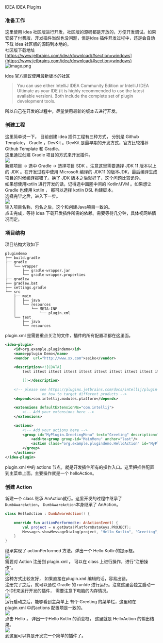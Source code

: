 IDEA IDEA Plugins
<a name="mfRXk"></a>
### 准备工作
这里使用 idea 社区版进行开发，社区版的源码都是开放的，方便开发调试。如果安装了付费版，开发插件当然也没问题，但是idea 插件开发过程中，还是会自动下载 idea 社区版的源码到本地的。<br />社区版下载地址 [https://www.jetbrains.com/idea/download/#section=windows](https://www.jetbrains.com/idea/download/#section=windows)<br />![image.png](https://cdn.nlark.com/yuque/0/2022/png/396745/1646185971196-fedb4edd-c3e8-4a79-b7b8-7f743a6c0968.png#clientId=u708e9fd2-4386-4&from=paste&height=713&id=u4a32b724&originHeight=1783&originWidth=3840&originalType=binary&ratio=1&rotation=0&showTitle=false&size=253906&status=done&style=shadow&taskId=ub0c4e961-97d0-4a98-99fc-89bb3bbc67d&title=&width=1536)

idea 官方建议使用最新版本的社区
> You can use either IntelliJ IDEA Community Edition or IntelliJ IDEA Ultimate as your IDE (it is highly recommended to use the latest available version). Both include the complete set of plugin development tools.

所以自己在开发的过程中，尽量使用最新的版本去进行开发。
<a name="SMfQz"></a>
### 创建工程
这里简单说一下， 目前创建 idea 插件工程有三种方式， 分别是 Github Template， Gradle ，DevKit 。DevKit 是最早期的开发方式，官方比较推荐 Github Template 和 Gradle。<br />这里通过创建 Gradle 项目的方式来开发插件。<br />![](https://cdn.nlark.com/yuque/0/2022/png/396745/1646185769741-4a031b8d-5859-4bb4-9217-186610513bbd.png#clientId=u708e9fd2-4386-4&from=paste&id=u076cdba4&originHeight=398&originWidth=806&originalType=url&ratio=1&rotation=0&showTitle=false&status=done&style=none&taskId=u44311c3c-b3d3-4fd0-8e3f-a409879d60b&title=)<br />新建项目 -> 选中 Gradle -> 选择项目 SDK 。注意这里需要选择 JDK 11 版本以上的 JDK 。在开发过程中使用 Microsoft 编译的 JDK11 的版本JDK，最后编译生成项目的时候编译报错了。换了 JDK 版本之后就好了，这个问题比较诡异。<br />如果想使用kotlin 进行开发的话，记得选中画圈中间的 Kotlin/JVM 。如果想让Gradle  也使用 kotlin ， 那可以选择 kotlin DSL 构建脚本。<br />选择完毕之后，进入下一步。<br />![](https://cdn.nlark.com/yuque/0/2022/png/396745/1646185769750-ec74b4de-5b74-4964-a7bf-5a74560c9fb2.png#clientId=u708e9fd2-4386-4&from=paste&id=uc689de89&originHeight=355&originWidth=416&originalType=url&ratio=1&rotation=0&showTitle=false&status=done&style=none&taskId=u4a6117c4-8c34-4abf-9763-31c50747416&title=)<br />输入项目名称，包名之后，这个和创建Java项目一致的。<br />点击完成，等待 idea 下载开发插件所需的依赖。需要等待几分钟，具体视网络情况而定。
<a name="DA2l9"></a>
### 项目结构
项目结构大致如下
```
plugindemo
├── build.gradle
├── gradle
│   └── wrapper
│       ├── gradle-wrapper.jar
│       └── gradle-wrapper.properties
├── gradlew
├── gradlew.bat
├── settings.gradle
└── src
    ├── main
    │   ├── java
    │   └── resources
    │       └── META-INF
    │           └── plugin.xml
    └── test
        ├── java
        └── resources
```
plugin.xml 是需要重点关注的文件，插件的所有配置项都在这里面。
```xml
<idea-plugin>
	<id>org.example.plugindemo</id>
	<name>pplugin Demo</name>
	<vendor  url="http://www.xx.com">seiko</vendor>
	
	<description><![CDATA[
		test ittest ittest ittest ittest ittest ittest ittest ittest ittest ittest ittest ittest ittest ittest ittest ittest ittest ittest ittest ittest ittest ittest ittest ittest ittest ittest it

		]]></description>
	
	<!-- please see https://plugins.jetbrains.com/docs/intellij/plugin-compatibility.html
				 on how to target different products -->
	<depends>com.intellij.modules.platform</depends>
	
	<extensions defaultExtensionNs="com.intellij">
		<!-- Add your extensions here -->
	</extensions>
	
	<actions>
		<!-- Add your actions here -->
		<group id="MyPlugin.GreetingMenu" text="Greeting" description="xxx">
			<add-to-group group-id="MainMenu" anchor="last"/>
			<action class="org.example.plugindemo.HelloAction" id="MyPlugin.Hello" text="hello" description="hello"/>
		</group>
	</actions>
</idea-plugin>
```
plugin.xml 中的 actions 节点，就是开发插件所有的操作入口。这里把插件配置到主菜单上面。主要操作就是一个 helloAction。
<a name="S5sz7"></a>
### 创建 Action
新建一个 class 继承 AnAction就行。这里开发的过程中继承了 `DumbAwareAction`， `DumbAwareAction`本身继承了 AnAction。
```kotlin
class HelloAction : DumbAwareAction() {
    
    override fun actionPerformed(e: AnActionEvent) {
        val project = e.getData(PlatformDataKeys.PROJECT);
        Messages.showMessageDialog(project, "Hello Kotlin", "Greeting", Messages.getInformationIcon());
    }
}
```
继承实现了 actionPerformed 方法。弹出一个 Hello Kotlin的提示框。<br />![](https://cdn.nlark.com/yuque/0/2022/png/396745/1646185769738-2707aec6-aa5e-4f12-88e3-6f1018a7cf90.png#clientId=u708e9fd2-4386-4&from=paste&id=ud5f2e6ce&originHeight=300&originWidth=579&originalType=url&ratio=1&rotation=0&showTitle=false&status=done&style=none&taskId=ud23bec97-af33-4755-a2de-cbb62a28f03&title=)<br />需要对 Action 注册到 plugin.xml ， 可以在 class 上进行操作，进行“注册操作”。<br />![](https://cdn.nlark.com/yuque/0/2022/png/396745/1646185769752-3ae1e57b-a285-4f71-a454-faaee9888149.png#clientId=u708e9fd2-4386-4&from=paste&id=u4ec4025a&originHeight=610&originWidth=818&originalType=url&ratio=1&rotation=0&showTitle=false&status=done&style=none&taskId=u5e468345-738f-4eb0-aca5-cb7f4a886ad&title=)<br />这种方式比较友好， 如果直接在plugin.xml 编辑的话，容易出错。<br />注册完了之后，就可以通过 Gradle 的 runIde 进行运行。注意这里会独立启动一个IDE来运行开发的插件， 需要注意下电脑的内存情况。<br />![](https://cdn.nlark.com/yuque/0/2022/png/396745/1646185770237-716d4d5a-c99b-4e2a-b4e1-c36c467c83ef.png#clientId=u708e9fd2-4386-4&from=paste&id=uddcd71b2&originHeight=635&originWidth=380&originalType=url&ratio=1&rotation=0&showTitle=false&status=done&style=none&taskId=ucba18914-cda7-4f5a-b78d-2fb22bfea04&title=)<br />运行启动之后，能够看到主菜单上 有个 Greeting 的菜单栏，这里和在 plugin.xml 中的actions 配置项是一致的。<br />![](https://cdn.nlark.com/yuque/0/2022/png/396745/1646185770313-9ebe9f15-1f51-4f71-bb60-45c01e46f9cd.png#clientId=u708e9fd2-4386-4&from=paste&id=u793eef26&originHeight=253&originWidth=406&originalType=url&ratio=1&rotation=0&showTitle=false&status=done&style=none&taskId=ue365ae15-1ec1-447e-8ff8-db309cc6cb7&title=)<br />点击 Hello ， 弹出一个Hello Kotlin 的消息框， 这里就是 HelloAction 的输出结果。<br />![](https://cdn.nlark.com/yuque/0/2022/png/396745/1646185770201-c66cda59-d3d3-48ee-9dab-684a0c1dd28d.png#clientId=u708e9fd2-4386-4&from=paste&id=u76d1fe7b&originHeight=400&originWidth=515&originalType=url&ratio=1&rotation=0&showTitle=false&status=done&style=none&taskId=u57e8c1ff-b888-47a0-8032-29abdc518f0&title=)<br />到这里可以算是开发完一个简单的插件了。
